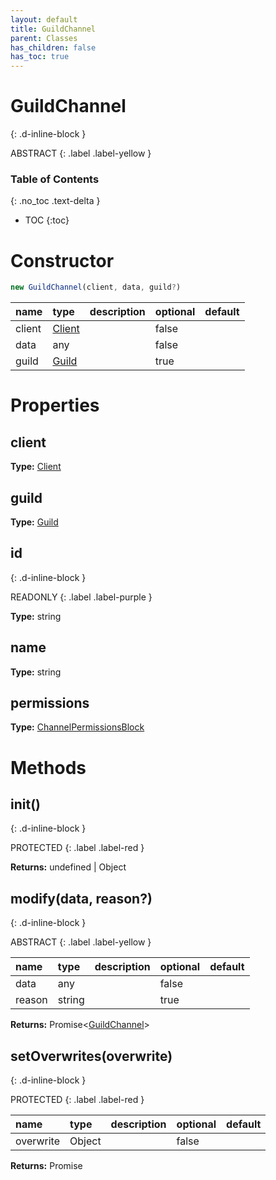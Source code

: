 ```yaml
---
layout: default
title: GuildChannel
parent: Classes
has_children: false
has_toc: true
---
```


# GuildChannel
{: .d-inline-block }

ABSTRACT
{: .label .label-yellow }

### Table of Contents
{: .no_toc .text-delta }

- TOC
{:toc}
# Constructor
```js
new GuildChannel(client, data, guild?)
```

| name | type | description | optional | default |
|:-----|:-----|:------------|:---------|:--------|
| client | [Client](classes/Client) |  | false |  |
| data | any |  | false |  |
| guild | [Guild](classes/Guild) |  | true |  |

# Properties
## client
**Type:** [Client](classes/Client)

## guild
**Type:** [Guild](classes/Guild)

## id
{: .d-inline-block }

READONLY
{: .label .label-purple }

**Type:** string

## name
**Type:** string

## permissions
**Type:** [ChannelPermissionsBlock](classes/ChannelPermissionsBlock)

# Methods
## init()
{: .d-inline-block }

PROTECTED
{: .label .label-red }

**Returns:** undefined | Object

## modify(data, reason?)
{: .d-inline-block }

ABSTRACT
{: .label .label-yellow }

| name | type | description | optional | default |
|:-----|:-----|:------------|:---------|:--------|
| data | any |  | false |  |
| reason | string |  | true |  |

**Returns:** Promise<[GuildChannel](classes/GuildChannel)>

## setOverwrites(overwrite)
{: .d-inline-block }

PROTECTED
{: .label .label-red }

| name | type | description | optional | default |
|:-----|:-----|:------------|:---------|:--------|
| overwrite | Object |  | false |  |

**Returns:** Promise<void>


